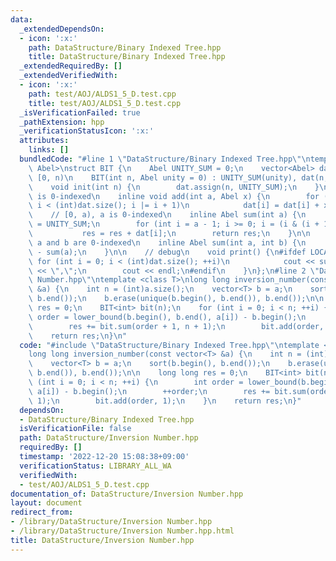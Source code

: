 ```yaml
---
data:
  _extendedDependsOn:
  - icon: ':x:'
    path: DataStructure/Binary Indexed Tree.hpp
    title: DataStructure/Binary Indexed Tree.hpp
  _extendedRequiredBy: []
  _extendedVerifiedWith:
  - icon: ':x:'
    path: test/AOJ/ALDS1_5_D.test.cpp
    title: test/AOJ/ALDS1_5_D.test.cpp
  _isVerificationFailed: true
  _pathExtension: hpp
  _verificationStatusIcon: ':x:'
  attributes:
    links: []
  bundledCode: "#line 1 \"DataStructure/Binary Indexed Tree.hpp\"\ntemplate <class\
    \ Abel>\nstruct BIT {\n    Abel UNITY_SUM = 0;\n    vector<Abel> dat;\n\n    //\
    \ [0, n)\n    BIT(int n, Abel unity = 0) : UNITY_SUM(unity), dat(n, unity) {}\n\
    \    void init(int n) {\n        dat.assign(n, UNITY_SUM);\n    }\n\n    // a\
    \ is 0-indexed\n    inline void add(int a, Abel x) {\n        for (int i = a;\
    \ i < (int)dat.size(); i |= i + 1)\n            dat[i] = dat[i] + x;\n    }\n\n\
    \    // [0, a), a is 0-indexed\n    inline Abel sum(int a) {\n        Abel res\
    \ = UNITY_SUM;\n        for (int i = a - 1; i >= 0; i = (i & (i + 1)) - 1)\n \
    \           res = res + dat[i];\n        return res;\n    }\n\n    // [a, b),\
    \ a and b are 0-indexed\n    inline Abel sum(int a, int b) {\n        return sum(b)\
    \ - sum(a);\n    }\n\n    // debug\n    void print() {\n#ifdef LOCAL\n       \
    \ for (int i = 0; i < (int)dat.size(); ++i)\n            cout << sum(i, i + 1)\
    \ << \",\";\n        cout << endl;\n#endif\n    }\n};\n#line 2 \"DataStructure/Inversion\
    \ Number.hpp\"\ntemplate <class T>\nlong long inversion_number(const vector<T>\
    \ &a) {\n    int n = (int)a.size();\n    vector<T> b = a;\n    sort(b.begin(),\
    \ b.end());\n    b.erase(unique(b.begin(), b.end()), b.end());\n\n    long long\
    \ res = 0;\n    BIT<int> bit(n);\n    for (int i = 0; i < n; ++i) {\n        int\
    \ order = lower_bound(b.begin(), b.end(), a[i]) - b.begin();\n        ++order;\n\
    \        res += bit.sum(order + 1, n + 1);\n        bit.add(order, 1);\n    }\n\
    \    return res;\n}\n"
  code: "#include \"DataStructure/Binary Indexed Tree.hpp\"\ntemplate <class T>\n\
    long long inversion_number(const vector<T> &a) {\n    int n = (int)a.size();\n\
    \    vector<T> b = a;\n    sort(b.begin(), b.end());\n    b.erase(unique(b.begin(),\
    \ b.end()), b.end());\n\n    long long res = 0;\n    BIT<int> bit(n);\n    for\
    \ (int i = 0; i < n; ++i) {\n        int order = lower_bound(b.begin(), b.end(),\
    \ a[i]) - b.begin();\n        ++order;\n        res += bit.sum(order + 1, n +\
    \ 1);\n        bit.add(order, 1);\n    }\n    return res;\n}"
  dependsOn:
  - DataStructure/Binary Indexed Tree.hpp
  isVerificationFile: false
  path: DataStructure/Inversion Number.hpp
  requiredBy: []
  timestamp: '2022-12-20 15:08:38+09:00'
  verificationStatus: LIBRARY_ALL_WA
  verifiedWith:
  - test/AOJ/ALDS1_5_D.test.cpp
documentation_of: DataStructure/Inversion Number.hpp
layout: document
redirect_from:
- /library/DataStructure/Inversion Number.hpp
- /library/DataStructure/Inversion Number.hpp.html
title: DataStructure/Inversion Number.hpp
---
```


